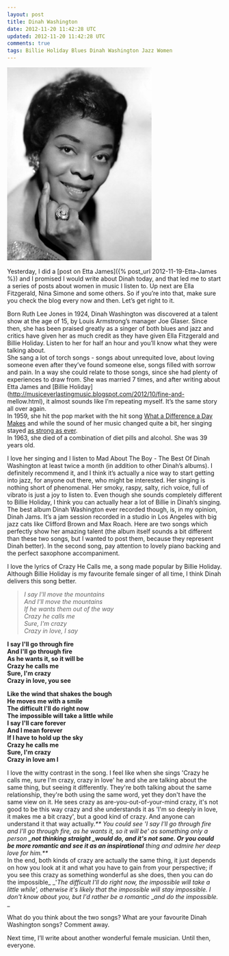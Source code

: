 ```yaml
---           
layout: post
title: Dinah Washington
date: 2012-11-20 11:42:28 UTC
updated: 2012-11-20 11:42:28 UTC
comments: true
tags: Billie Holiday Blues Dinah Washington Jazz Women
---
```

![](/img/2F-dxAkPzVfz4s2FT9gtvYq461I2FAAAAAAAALPg2FmHZsMf_dIvY2Fs16002FDinah2BWashington.jpg)

Yesterday, I did a [post on Etta
James]({% post_url 2012-11-19-Etta-James %}) and
I promised I would write about Dinah today, and that led me to start a series
of posts about women in music I listen to. Up next are Ella Fitzgerald, Nina
Simone and some others. So if you’re into that, make sure you check the blog
every now and then. Let’s get right to it.  
  
Born Ruth Lee Jones in 1924, Dinah Washington was discovered at a talent show
at the age of 15, by Louis Armstrong’s manager Joe Glaser. Since then, she has
been praised greatly as a singer of both blues and  jazz and critics have
given her as much credit as they have given Ella Fitzgerald and Billie
Holiday. Listen to her for half an hour and you’ll know what they were talking
about.  
She sang a lot of torch songs - songs about unrequited love, about loving
someone even after they’ve found someone else, songs filled with sorrow and
pain. In a way she could relate to those songs, since she had plenty of
experiences to draw from. She was married 7 times, and after writing about
Etta James and [Billie
Holiday](http://musiceverlastingmusic.blogspot.com/2012/10/fine-and-
mellow.html), it almost sounds like I’m repeating myself. It’s the same story
all over again.  
In 1959, she hit the pop market with the hit song [What a Difference a Day
Makes](http://www.youtube.com/watch?v=OmBxVfQTuvI) and while the sound of her
music changed quite a bit, her singing stayed [as strong as
ever](http://www.youtube.com/watch?v=f9zAUZfDV-w).  
In 1963, she died of a combination of diet pills and alcohol. She was 39 years
old.  
  
I love her singing and I listen to Mad About The Boy - The Best Of Dinah
Washington at least twice a month (in addition to other Dinah’s albums). I
definitely recommend it, and I think it’s actually a nice way to start getting
into jazz, for anyone out there, who might be interested. Her singing is
nothing short of phenomenal. Her smoky, raspy, salty, rich voice, full of
vibrato is just a joy to listen to. Even though she sounds completely
different to Billie Holiday, I think you can actually hear a lot of Billie in
Dinah’s singing.  
The best album Dinah Washington ever recorded though, is, in my opinion, Dinah
Jams. It’s a jam session recorded in a studio in Los Angeles with big jazz
cats like Clifford Brown and Max Roach. Here are two songs which perfectly
show her amazing talent (the album itself sounds a bit different than these
two songs, but I wanted to post them, because they represent Dinah better). In
the second song, pay attention to lovely piano backing and the perfect
saxophone accompaniment.  
  

  
I love the lyrics of Crazy He Calls me, a song made popular by Billie Holiday.
Although Billie Holiday is my favourite female singer of all time, I think
Dinah delivers this song better.  
  
  

> _I say I'll move the mountains_  
_And I'll move the mountains_  
_If he wants them out of the way_  
_Crazy he calls me_  
_Sure, I'm crazy_  
_Crazy in love, I say_  
  
__I say I'll go through fire__  
__And I'll go through fire__  
__As he wants it, so it will be__  
__Crazy he calls me__  
__Sure, I'm crazy__  
__Crazy in love, you see__  
  
__Like the wind that shakes the bough__  
__He moves me with a smile__  
__The difficult I'll do right now__  
__The impossible will take a little while__  
__I say I'll care forever__  
__And I mean forever__  
__If I have to hold up the sky__  
__Crazy he calls me__  
__Sure, I'm crazy__  
__Crazy in love am I__

I love the witty contrast in the song. I feel like when she sings 'Crazy he
calls me, sure I'm crazy, crazy in love' he and she are talking about the same
thing, but seeing it differently. They're both talking about the same
relationship, they're both using the same word, yet they don't have the same
view on it. He sees crazy as are-you-out-of-your-mind crazy, it's not good to
be this way crazy and she understands it as 'I'm so deeply in love, it makes
me a bit crazy', but a good kind of crazy. And anyone can understand it that
way actually._** You could see 'I say I'll go through fire and I'll go through
fire, as he wants it, so it will be' as something only a person **_not
thinking straight _**would do, and it's **_not sane_**. Or you could be more
romantic and see it as a**_n inspirational_** thing and admire her deep love
for him.**_  
In the end, both kinds of crazy are actually the same thing, it just depends
on how you look at it and what you have to gain from your perspective; if you
see this crazy as something wonderful as she does, then you can do the
impossible_ _'_The difficult I'll do right now, the impossible will take a
little while', otherwise it's likely that the impossible will stay impossible.
I don't know about you, but I'd rather be a romantic_ __and do the
impossible._  
_  
  
What do you think about the two songs? What are your favourite Dinah
Washington songs? Comment away.  
  
Next time, I’ll write about another wonderful female musician. Until then,
everyone.

